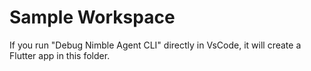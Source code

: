 # Sample Workspace

If you run "Debug Nimble Agent CLI" directly in VsCode, it will create a Flutter app in this folder.